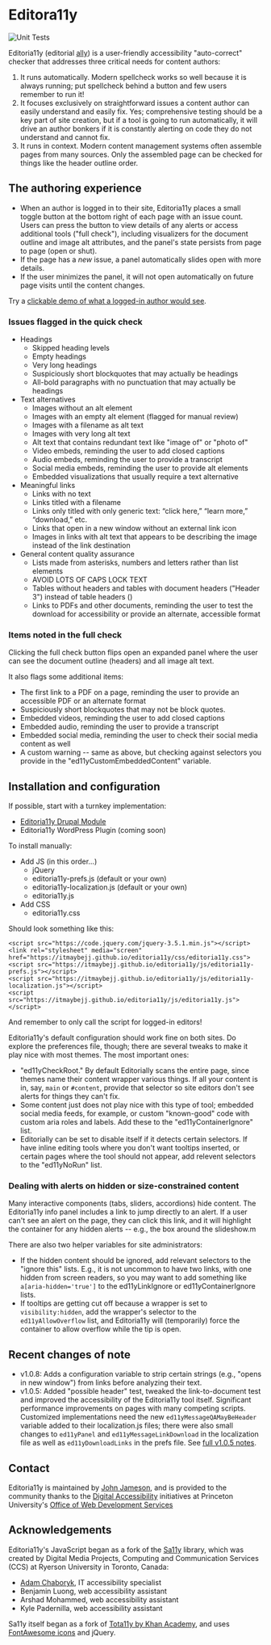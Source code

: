 # Editora11y

![Unit Tests](https://github.com/github/docs/actions/workflows/main.yml/badge.svg?event=push)

Editoria11y (editorial [ally](https://www.a11yproject.com/)) is a user-friendly accessibility "auto-correct" checker that addresses three critical needs for content authors:

1. It runs automatically. Modern spellcheck works so well because it is always running; put spellcheck behind a button and few users remember to run it!
1. It focuses exclusively on straightforward issues a content author can easily understand and easily fix. Yes; comprehensive testing should be a key part of site creation, but if a tool is going to run automatically, it will drive an author bonkers if it is constantly alerting on code they do not understand and cannot fix.
1. It runs in context. Modern content management systems often assemble pages from many sources. Only the assembled page can be checked for things like the header outline order.

## The authoring experience
* When an author is logged in to their site, Editoria11y places a small toggle button at the bottom right of each page with an issue count. Users can press the button to view details of any alerts or access additional tools ("full check"), including visualizers for the document outline and image alt attributes, and the panel's state persists from page to page (open or shut).
* If the page has a *new* issue, a panel automatically slides open with more details.
* If the user minimizes the panel, it will not open automatically on future page visits until the content changes.

Try a [clickable demo of what a logged-in author would see](https://itmaybejj.github.io/editoria11y/demo/).

### Issues flagged in the quick check
* Headings
  * Skipped heading levels
  * Empty headings
  * Very long headings
  * Suspiciously short blockquotes that may actually be headings
  * All-bold paragraphs with no punctuation that may actually be headings
* Text alternatives
  * Images without an alt element
  * Images with an empty alt element (flagged for manual review)
  * Images with a filename as alt text
  * Images with very long alt text
  * Alt text that contains redundant text like "image of" or "photo of"
  * Video embeds, reminding the user to add closed captions
  * Audio embeds, reminding the user to provide a transcript
  * Social media embeds, reminding the user to provide alt elements
  * Embedded visualizations that usually require a text alternative
* Meaningful links
  * Links with no text
  * Links titled with a filename 
  * Links only titled with only generic text: “click here,” “learn more,” “download,” etc.
  * Links that open in a new window without an external link icon
  * Images in links with alt text that appears to be describing the image instead of the link destination
* General content quality assurance
  * Lists made from asterisks, numbers and letters rather than list elements
  * AVOID LOTS OF CAPS LOCK TEXT
  * Tables without headers and tables with document headers ("Header 3") instead of table headers (<th>)
  * Links to PDFs and other documents, reminding the user to test the download for accessibility or provide an alternate, accessible format
  
### Items noted in the full check
Clicking the full check button flips open an expanded panel where the user can see the document outline (headers) and all image alt text.

It also flags some additional items:

* The first link to a PDF on a page, reminding the user to provide an accessible PDF or an alternate format
* Suspiciously short blockquotes that may not be block quotes.
* Embedded videos, reminding the user to add closed captions
* Embedded audio, reminding the user to provide a transcript
* Embedded social media, reminding the user to check their social media content as well
* A custom warning -- same as above, but checking against selectors you provide in the "ed11yCustomEmbeddedContent" variable.

## Installation and configuration

If possible, start with a turnkey implementation:
* [Editoria11y Drupal Module](https://www.drupal.org/project/editoria11y)
* Editoria11y WordPress Plugin (coming soon) 

To install manually:
* Add JS (in this order...)
  * jQuery
  * editoria11y-prefs.js (default or your own)
  * editoria11y-localization.js (default or your own)
  * editoria11y.js
* Add CSS
  * editoria11y.css

Should look something like this:

```
<script src="https://code.jquery.com/jquery-3.5.1.min.js"></script>
<link rel="stylesheet" media="screen" href="https://itmaybejj.github.io/editoria11y/css/editoria11y.css">
<script src="https://itmaybejj.github.io/editoria11y/js/editoria11y-prefs.js"></script>
<script src="https://itmaybejj.github.io/editoria11y/js/editoria11y-localization.js"></script>
<script src="https://itmaybejj.github.io/editoria11y/js/editoria11y.js"></script>
```

And remember to only call the script for logged-in editors!

Editoria11y's default configuration should work fine on both sites. Do explore the preferences file, though; there are several tweaks to make it play nice with most themes. The most important ones:

* "ed11yCheckRoot." By default Editorially scans the entire page, since themes name their content wrapper various things. If all your content is in, say, `main` or `#content`, provide that selector so site editors don't see alerts for things they can't fix. 
* Some content just does not play nice with this type of tool; embedded social media feeds, for example, or custom "known-good" code with custom aria roles and labels. Add these to the "ed11yContainerIgnore" list. 
* Editorially can be set to disable itself if it detects certain selectors. If have inline editing tools where you don't want tooltips inserted, or certain pages where the tool should not appear, add relevent selectors to the "ed11yNoRun" list.

### Dealing with alerts on hidden or size-constrained content

Many interactive components (tabs, sliders, accordions) hide content. The Editoria11y info panel includes a link to jump directly to an alert. If a user can't see an alert on the page, they can click this link, and it will highlight the container for any hidden alerts -- e.g., the box around the slideshow.m

There are also two helper variables for site administrators:
* If the hidden content should be ignored, add relevant selectors to the "ignore this" lists. E.g., it is not uncommon to have two links, with one hidden from screen readers, so you may want to add something like `a[aria-hidden='true']` to the ed11yLinkIgnore or ed11yContainerIgnore lists.
* If tooltips are getting cut off because a wrapper is set to `visibility:hidden`, add the wrapper's selector to the `ed11yAllowOverflow` list, and Editoria11y will (temporarily) force the container to allow overflow while the tip is open.

## Recent changes of note
* v1.0.8: Adds a configuration variable to strip certain strings (e.g., "opens in new window") from links before analyzing their text.
* v1.0.5: Added "possible header" test, tweaked the link-to-document test and improved the accessibility of the Editoria11y tool itself. Significant performance improvements on pages with many competing scripts. Customized implementations need the new `ed11yMessageQAMayBeHeader` variable added to their localization.js files; there were also small changes to `ed11yPanel` and `ed11yMessageLinkDownload` in the localization file as well as `ed11yDownloadLinks` in the prefs file. See [full v1.0.5 notes](https://www.drupal.org/project/editoria11y/releases/1.0.5).

## Contact
Editoria11y is maintained by [John Jameson](https://www.linkedin.com/in/johnwjameson/), and is provided to the community thanks to the [Digital Accessibility](https://accessibility.princeton.edu/) initiatives at Princeton University's [Office of Web Development Services](https://wds.princeton.edu/)

## Acknowledgements
Editoria11y's JavaScript began as a fork of the [Sa11y](https://ryersondmp.github.io/sa11y/) library, which was created by Digital Media Projects, Computing and Communication Services (CCS) at Ryerson University in Toronto, Canada:
- [Adam Chaboryk](https://github.com/adamchaboryk), IT accessibility specialist
- Benjamin Luong, web accessibility assistant
- Arshad Mohammed, web accessibility assistant
- Kyle Padernilla, web accessibility assistant

Sa11y itself began as a fork of [Tota11y by Khan Academy](https://github.com/Khan/tota11y), and uses [FontAwesome icons](https://github.com/FortAwesome/Font-Awesome) and jQuery.
